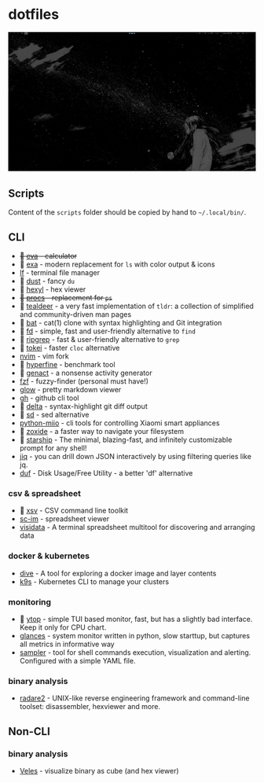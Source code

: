 # dotfiles

![screenshot](https://raw.githubusercontent.com/snpefk/dotfiles/master/screenshot.png)

## Scripts

Content of the `scripts` folder should be copied by hand to `~/.local/bin/`.

## CLI

- ~~🦀 [eva](https://github.com/NerdyPepper/eva) - calculator~~
- 🦀 [exa](https://github.com/ogham/exa) - modern replacement for `ls` with color output & icons
- [lf](https://github.com/gokcehan/lf) - terminal file manager
- 🦀 [dust](https://github.com/bootandy/dust) - fancy `du`
- 🦀 [hexyl](https://github.com/sharkdp/hexyl) - hex viewer
- ~~🦀 [procs](https://github.com/dalance/procs) - replacement for `ps`~~
- 🦀 [tealdeer](https://github.com/dbrgn/tealdeer) - a very fast implementation of `tldr`: a collection of simplified and community-driven man pages
- 🦀 [bat](https://github.com/sharkdp/bat) - cat(1) clone with syntax highlighting and Git integration
- 🦀 [fd](https://github.com/sharkdp/fd) - simple, fast and user-friendly alternative to `find`
- 🦀 [ripgrep](https://github.com/BurntSushi/ripgrep) - fast & user-friendly alternative to `grep`
- 🦀 [tokei](https://github.com/XAMPPRocky/tokei) - faster `cloc` alternative
- [nvim](https://github.com/neovim/neovim) - vim fork
- 🦀 [hyperfine](https://github.com/sharkdp/hyperfine) - benchmark tool
- 🦀 [genact](https://github.com/svenstaro/genact) - a nonsense activity generator
- [fzf](https://github.com/junegunn/fzf) - fuzzy-finder (personal must have!)
- [glow](https://github.com/charmbracelet/glow) - pretty markdown viewer
- [gh](https://github.com/cli/cli) - github cli tool
- 🦀 [delta](https://github.com/dandavison/delta) - syntax-highlight git diff output
- 🦀 [sd](https://github.com/chmln/sd) - sed alternative
- [python-miio](https://github.com/rytilahti/python-miio) - cli tools for controlling Xiaomi smart appliances
- 🦀 [zoxide](https://github.com/ajeetdsouza/zoxide) - a faster way to navigate your filesystem
- 🦀 [starship](https://github.com/starship/starship) - The minimal, blazing-fast, and infinitely customizable prompt for any shell! 
- [jiq](https://github.com/simeji/jid) - you can drill down JSON interactively by using filtering queries like jq. 
- [duf](https://github.com/muesli/duf) - Disk Usage/Free Utility - a better 'df' alternative 

### csv & spreadsheet

- 🦀 [xsv](https://github.com/BurntSushi/xsv) - CSV command line toolkit
- [sc-im](https://github.com/andmarti1424/sc-im) -  spreadsheet viewer
- [visidata](https://github.com/saulpw/visidata) - A terminal spreadsheet multitool for discovering and arranging data

### docker & kubernetes

- [dive](https://github.com/wagoodman/dive) - A tool for exploring a docker image and layer contents
- [k9s](https://github.com/derailed/k9s) - Kubernetes CLI to manage your clusters 

### monitoring

- 🦀 [ytop](https://github.com/cjbassi/ytop/) - simple TUI based monitor, fast, but has a slightly bad interface. Keep it only for CPU chart.
- [glances](https://github.com/nicolargo/glances) - system monitor written in python, slow starttup, but captures all metrics in informative way
- [sampler](https://github.com/sqshq/sampler) - tool for shell commands execution, visualization and alerting. Configured with a simple YAML file.

### binary analysis

- [radare2](https://github.com/radareorg/radare2) - UNIX-like reverse engineering framework and command-line toolset: disassembler, hexviewer and more.

## Non-CLI

### binary analysis

- [Veles](https://github.com/codilime/veles) - visualize binary as cube (and hex viewer)
